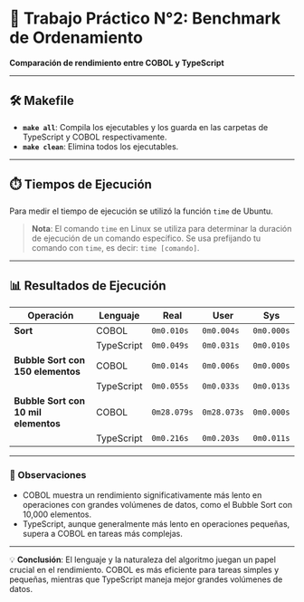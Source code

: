 # 📝 Trabajo Práctico N°2: Benchmark de Ordenamiento

**Comparación de rendimiento entre COBOL y TypeScript**

---

## 🛠️ Makefile
- **`make all`**: Compila los ejecutables y los guarda en las carpetas de TypeScript y COBOL respectivamente.
- **`make clean`**: Elimina todos los ejecutables.

---

## ⏱️ Tiempos de Ejecución
Para medir el tiempo de ejecución se utilizó la función `time` de Ubuntu.

> **Nota**: El comando `time` en Linux se utiliza para determinar la duración de ejecución de un comando específico. Se usa prefijando tu comando con `time`, es decir: `time [comando]`.

---

## 📊 Resultados de Ejecución

| **Operación**                     | **Lenguaje**   | **Real**        | **User**        | **Sys**         |
|-----------------------------------|----------------|-----------------|-----------------|-----------------|
| **Sort**                          | COBOL          | `0m0.010s`       | `0m0.004s`       | `0m0.000s`       |
|                                   | TypeScript     | `0m0.049s`       | `0m0.031s`       | `0m0.010s`       |
| **Bubble Sort con 150 elementos** | COBOL          | `0m0.014s`       | `0m0.006s`       | `0m0.000s`       |
|                                   | TypeScript     | `0m0.055s`       | `0m0.033s`       | `0m0.013s`       |
| **Bubble Sort con 10 mil elementos** | COBOL       | `0m28.079s`      | `0m28.073s`      | `0m0.000s`       |
|                                   | TypeScript     | `0m0.216s`       | `0m0.203s`       | `0m0.011s`       |

---

### 🎯 Observaciones
- COBOL muestra un rendimiento significativamente más lento en operaciones con grandes volúmenes de datos, como el Bubble Sort con 10,000 elementos.
- TypeScript, aunque generalmente más lento en operaciones pequeñas, supera a COBOL en tareas más complejas.

---

💡 **Conclusión**: El lenguaje y la naturaleza del algoritmo juegan un papel crucial en el rendimiento. COBOL es más eficiente para tareas simples y pequeñas, mientras que TypeScript maneja mejor grandes volúmenes de datos.

